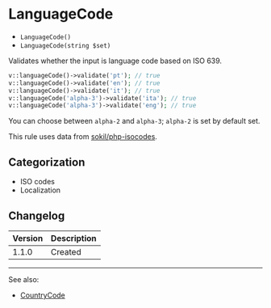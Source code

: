 # LanguageCode

- `LanguageCode()`
- `LanguageCode(string $set)`

Validates whether the input is language code based on ISO 639.

```php
v::languageCode()->validate('pt'); // true
v::languageCode()->validate('en'); // true
v::languageCode()->validate('it'); // true
v::languageCode('alpha-3')->validate('ita'); // true
v::languageCode('alpha-3')->validate('eng'); // true
```

You can choose between `alpha-2` and `alpha-3`; `alpha-2` is set by default set.

This rule uses data from [sokil/php-isocodes][].

## Categorization

- ISO codes
- Localization

## Changelog

Version | Description
--------|-------------
  1.1.0 | Created

***
See also:

- [CountryCode](CountryCode.md)

[sokil/php-isocodes]: https://github.com/sokil/php-isocodes

